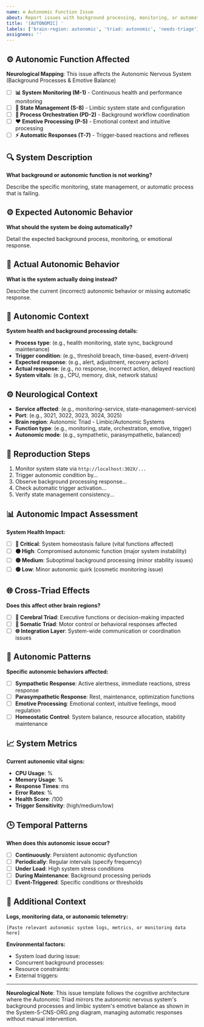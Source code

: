 ```yaml
---
name: ⚙️ Autonomic Function Issue
about: Report issues with background processing, monitoring, or automatic responses
title: '[AUTONOMIC] '
labels: ['brain-region: autonomic', 'triad: autonomic', 'needs-triage']
assignees: ''
---
```


## ⚙️ Autonomic Function Affected

**Neurological Mapping**: This issue affects the Autonomic Nervous System (Background Processes & Emotive Balance)

- [ ] **📊 System Monitoring (M-1)** - Continuous health and performance monitoring
- [ ] **💾 State Management (S-8)** - Limbic system state and configuration
- [ ] **🔧 Process Orchestration (PD-2)** - Background workflow coordination
- [ ] **❤️ Emotive Processing (P-5)** - Emotional context and intuitive processing
- [ ] **⚡ Automatic Responses (T-7)** - Trigger-based reactions and reflexes

## 🔍 System Description

**What background or autonomic function is not working?**

Describe the specific monitoring, state management, or automatic process that is failing.

## ⚙️ Expected Autonomic Behavior

**What should the system be doing automatically?**

Detail the expected background process, monitoring, or emotional response.

## 🚫 Actual Autonomic Behavior

**What is the system actually doing instead?**

Describe the current (incorrect) autonomic behavior or missing automatic response.

## 💓 Autonomic Context

**System health and background processing details:**
- **Process type**: (e.g., health monitoring, state sync, background maintenance)
- **Trigger condition**: (e.g., threshold breach, time-based, event-driven)
- **Expected response**: (e.g., alert, adjustment, recovery action)
- **Actual response**: (e.g., no response, incorrect action, delayed reaction)
- **System vitals**: (e.g., CPU, memory, disk, network status)

## ⚙️ Neurological Context

- **Service affected**: (e.g., monitoring-service, state-management-service)
- **Port**: (e.g., 3021, 3022, 3023, 3024, 3025)
- **Brain region**: Autonomic Triad - Limbic/Autonomic Systems
- **Function type**: (e.g., monitoring, state, orchestration, emotive, trigger)
- **Autonomic mode**: (e.g., sympathetic, parasympathetic, balanced)

## 🔄 Reproduction Steps

1. Monitor system state via `http://localhost:302X/...`
2. Trigger autonomic condition by...
3. Observe background processing response...
4. Check automatic trigger activation...
5. Verify state management consistency...

## 📊 Autonomic Impact Assessment

**System Health Impact:**
- [ ] **🔴 Critical**: System homeostasis failure (vital functions affected)
- [ ] **🟠 High**: Compromised autonomic function (major system instability)
- [ ] **🟡 Medium**: Suboptimal background processing (minor stability issues)
- [ ] **🟢 Low**: Minor autonomic quirk (cosmetic monitoring issue)

## 🌐 Cross-Triad Effects

**Does this affect other brain regions?**
- [ ] **🧠 Cerebral Triad**: Executive functions or decision-making impacted
- [ ] **🤖 Somatic Triad**: Motor control or behavioral responses affected
- [ ] **🌐 Integration Layer**: System-wide communication or coordination issues

## 💓 Autonomic Patterns

**Specific autonomic behaviors affected:**
- [ ] **Sympathetic Response**: Active alertness, immediate reactions, stress response
- [ ] **Parasympathetic Response**: Rest, maintenance, optimization functions
- [ ] **Emotive Processing**: Emotional context, intuitive feelings, mood regulation
- [ ] **Homeostatic Control**: System balance, resource allocation, stability maintenance

## 📈 System Metrics

**Current autonomic vital signs:**
- **CPU Usage**: %
- **Memory Usage**: %
- **Response Times**: ms
- **Error Rates**: %
- **Health Score**: /100
- **Trigger Sensitivity**: (high/medium/low)

## 🕒 Temporal Patterns

**When does this autonomic issue occur?**
- [ ] **Continuously**: Persistent autonomic dysfunction
- [ ] **Periodically**: Regular intervals (specify frequency)
- [ ] **Under Load**: High system stress conditions
- [ ] **During Maintenance**: Background processing periods
- [ ] **Event-Triggered**: Specific conditions or thresholds

## 📝 Additional Context

**Logs, monitoring data, or autonomic telemetry:**

```
[Paste relevant autonomic system logs, metrics, or monitoring data here]
```

**Environmental factors:**
- System load during issue:
- Concurrent background processes:
- Resource constraints:
- External triggers:

---

**Neurological Note**: This issue template follows the cognitive architecture where the Autonomic Triad mirrors the autonomic nervous system's background processes and limbic system's emotive balance as shown in the System-5-CNS-ORG.png diagram, managing automatic responses without manual intervention.